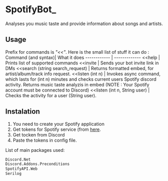 # SpotifyBot_
Analyses you music taste and provide information about songs and artists.

## Usage
Prefix for commands is _"<<"_.
Here is the  small list of stuff it can do : 
Command (and syntax)| What it does
------------ | -------------
<<help | Prints list of supported commands
<<invite | Sends your bot invite link in DMs
<<search (string search_request) | Returns formatted embed, for artist/album/track info request.
<<listen (int n) | Invokes async command, which lasts for (int n) minutes and checks current users Spotify discord activity. Returns music taste analyzis in embed (NOTE : Your Spotify account must be connected to Discord)
<<listen (int n, String user) | Checks the activity for a user (String user).

## Instalation
1. You need to create your Spotify application
2. Get tokens for Spotify service (from [here](https://developer.spotify.com/dashboard/applications).
3. Get tocken from Discord
4. Paste the tokens in config file.


List of main packages used:
```bash
Discord.Net 
Discord.Addons.Preconditions
SpotifyAPI.Web 
Serilog
```


